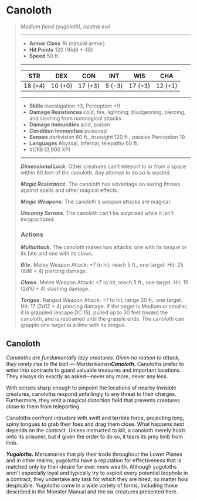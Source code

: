 # Canoloth
>*Medium fiend (yugoloth), neutral evil*
>___
>- **Armor Class** 16 (natural armor)
>- **Hit Points** 120 (16d8 + 48)
>- **Speed** 50 ft.
>___
>|STR|DEX|CON|INT|WIS|CHA|
>|:---:|:---:|:---:|:---:|:---:|:---:|
>|18 (+4)|10 (+0)|17 (+3)|5 (-3)|17 (+3)|12 (+1)|
>___
>- **Skills** Investigation +3, Perception +9
>- **Damage Resistances** cold, fire, lightning; bludgeoning, piercing, and slashing from nonmagical attacks
>- **Damage Immunities** acid, poison
>- **Condition Immunities** poisoned
>- **Senses** darkvision 60 ft., truesight 120 ft., passive Perception 19
>- **Languages** Abyssal, Infernal, telepathy 60 ft.
>- #CR8 (3,900 XP)
>___
>***Dimensional Lock.*** Other creatures can't teleport to or from a space within 60 feet of the canoloth. Any attempt to do so is wasted.  
>
>***Magic Resistance.*** The canoloth has advantage on saving throws against spells and other magical effects.  
>
>***Magic Weapons.*** The canoloth's weapon attacks are magical.  
>
>***Uncanny Senses.*** The canoloth can't be surprised while it isn't incapacitated.  
>
>### Actions
>***Multiattack.*** The canoloth makes two attacks: one with its tongue or its bite and one with its claws.  
>
>***Bite.*** Melee Weapon Attack: +7 to hit, reach 5 ft., one target. Hit: 25 (6d6 + 4) piercing damage.  
>
>***Claws.*** Melee Weapon Attack: +7 to hit, reach 5 ft., one target. Hit: 15 (2d10 + 4) slashing damage.  
>
>***Tongue.*** Ranged Weapon Attack: +7 to hit, range 30 ft., one target. Hit: 17 (2d12 + 4) piercing damage. If the target is Medium or smaller, it is grappled (escape DC 15), pulled up to 30 feet toward the canoloth, and is restrained until the grapple ends. The canoloth can grapple one target at a time with its tongue.

## Canoloth

*Canoloths are fundamentally lazy creatures. Given no reason to attack, they rarely rise to the bait.*— Mordenkainen***Canoloth.*** Canoloths prefer to enter into contracts to guard valuable treasures and important locations. They always do exactly as asked—never any more, never any less.

With senses sharp enough to pinpoint the locations of nearby invisible creatures, canoloths respond unfailingly to any threat to their charges. Furthermore, they emit a magical distortion field that prevents creatures close to them from teleporting.

Canoloths confront intruders with swift and terrible force, projecting long, spiny tongues to grab their foes and drag them close. What happens next depends on the contract. Unless instructed to kill, a canoloth merely holds onto its prisoner, but if given the order to do so, it tears its prey limb from limb.

***Yugoloths.*** Mercenaries that ply their trade throughout the Lower Planes and in other realms, yugoloths have a reputation for effectiveness that is matched only by their desire for ever more wealth. Although yugoloths aren't especially loyal and typically try to exploit every potential loophole in a contract, they undertake any task for which they are hired, no matter how despicable. Yugoloths come in a wide variety of forms, including those described in the Monster Manual and the six creatures presented here.